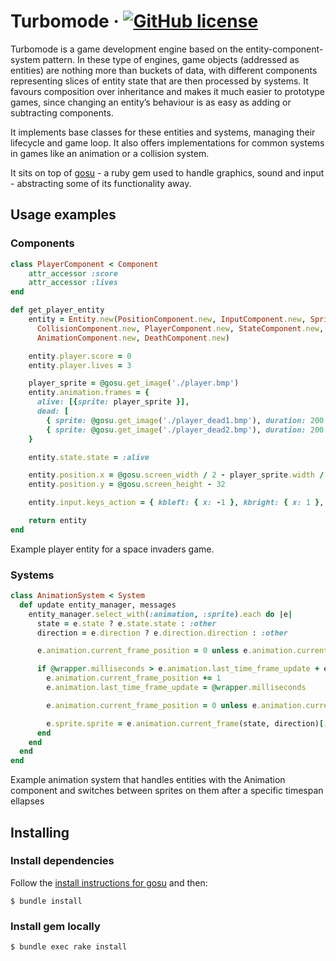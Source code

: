# Turbomode &middot; [![GitHub license](https://img.shields.io/badge/license-MIT-blue.svg)](https://github.com/t-recx/turbomode/blob/main/LICENSE)

Turbomode is a game development engine based on the entity-component-system pattern. In these type of engines, game objects (addressed as entities) are nothing more than buckets of data, with different components representing slices of entity state that are then processed by systems. It favours composition over inheritance and makes it much easier to prototype games, since changing an entity’s behaviour is as easy as adding or subtracting components.

It implements base classes for these entities and systems, managing their lifecycle and game loop. It also offers implementations for common systems in games like an animation or a collision system.

It sits on top of [gosu](https://www.libgosu.org/) - a ruby gem used to handle graphics, sound and input - abstracting some of its functionality away.

## Usage examples

### Components

```ruby
class PlayerComponent < Component
    attr_accessor :score
    attr_accessor :lives
end

def get_player_entity
    entity = Entity.new(PositionComponent.new, InputComponent.new, SpriteComponent.new,
      CollisionComponent.new, PlayerComponent.new, StateComponent.new,
      AnimationComponent.new, DeathComponent.new)

    entity.player.score = 0
    entity.player.lives = 3

    player_sprite = @gosu.get_image('./player.bmp')
    entity.animation.frames = {
      alive: [{sprite: player_sprite }],
      dead: [
        { sprite: @gosu.get_image('./player_dead1.bmp'), duration: 200 },
        { sprite: @gosu.get_image('./player_dead2.bmp'), duration: 200 } ]
    }

    entity.state.state = :alive

    entity.position.x = @gosu.screen_width / 2 - player_sprite.width / 2
    entity.position.y = @gosu.screen_height - 32

    entity.input.keys_action = { kbleft: { x: -1 }, kbright: { x: 1 }, kbup: { message: :fire } }

    return entity
end
```

Example player entity for a space invaders game.

### Systems

```ruby
class AnimationSystem < System
  def update entity_manager, messages
    entity_manager.select_with(:animation, :sprite).each do |e|
      state = e.state ? e.state.state : :other
      direction = e.direction ? e.direction.direction : :other

      e.animation.current_frame_position = 0 unless e.animation.current_frame(state, direction)

      if @wrapper.milliseconds > e.animation.last_time_frame_update + e.animation.current_frame(state, direction)[:duration] then
        e.animation.current_frame_position += 1
        e.animation.last_time_frame_update = @wrapper.milliseconds

        e.animation.current_frame_position = 0 unless e.animation.current_frame(state, direction)

        e.sprite.sprite = e.animation.current_frame(state, direction)[:sprite]
      end
    end
  end
end
```

Example animation system that handles entities with the Animation component and switches between sprites on them after a specific timespan ellapses

## Installing

### Install dependencies

Follow the [install instructions for gosu](https://github.com/gosu/gosu/wiki/Getting-Started-on-Linux) and then:

    $ bundle install

### Install gem locally

    $ bundle exec rake install
